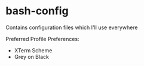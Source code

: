 # bash-config
Contains configuration files which I'll use everywhere

Preferred Profile Preferences:
 - XTerm Scheme
 - Grey on Black
